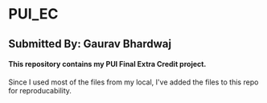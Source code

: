 # PUI_EC

## Submitted By: Gaurav Bhardwaj

#### This repository contains my PUI Final Extra Credit project.

Since I used most of the files from my local, I've added the files to this repo for reproducability. 

